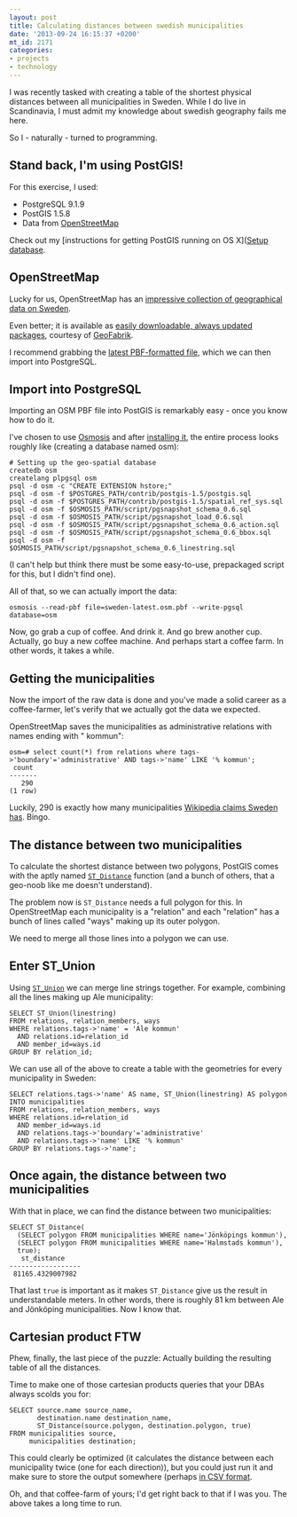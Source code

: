 ```yaml
---
layout: post
title: Calculating distances between swedish municipalities
date: '2013-09-24 16:15:37 +0200'
mt_id: 2171
categories:
- projects
- technology
---
```

I was recently tasked with creating a table of the shortest physical distances between all municipalities in Sweden. While I do live in Scandinavia, I must admit my knowledge about swedish geography fails me here.

So I - naturally - turned to programming.


<!--more-->


## Stand back, I'm using PostGIS!

For this exercise, I used:

* PostgreSQL 9.1.9
* PostGIS 1.5.8
* Data from [OpenStreetMap](http://www.openstreetmap.org)

Check out my [instructions for getting PostGIS running on OS X]([Setup database](http://mentalized.net/journal/2013/04/05/how_to_install_postgis_on_mountain_lion/).

## OpenStreetMap

Lucky for us, OpenStreetMap has an [impressive collection of geographical data on Sweden](http://wiki.openstreetmap.org/wiki/WikiProject_Sweden).

Even better; it is available as [easily downloadable, always updated packages](http://download.geofabrik.de/europe/sweden.html), courtesy of [GeoFabrik](http://geofabrik.de).

I recommend grabbing the [latest PBF-formatted file](http://download.geofabrik.de/europe/sweden-latest.osm.pbf), which we can then import into PostgreSQL.

## Import into PostgreSQL

Importing an OSM PBF file into PostGIS is remarkably easy - once you know how to do it.

I've chosen to use [Osmosis](http://wiki.openstreetmap.org/wiki/Osmosis) and after [installing it](http://wiki.openstreetmap.org/wiki/Osmosis/Installation), the entire process looks roughly like (creating a database named osm):

    # Setting up the geo-spatial database
    createdb osm
    createlang plpgsql osm
    psql -d osm -c "CREATE EXTENSION hstore;"
    psql -d osm -f $POSTGRES_PATH/contrib/postgis-1.5/postgis.sql
    psql -d osm -f $POSTGRES_PATH/contrib/postgis-1.5/spatial_ref_sys.sql
    psql -d osm -f $OSMOSIS_PATH/script/pgsnapshot_schema_0.6.sql
    psql -d osm -f $OSMOSIS_PATH/script/pgsnapshot_load_0.6.sql
    psql -d osm -f $OSMOSIS_PATH/script/pgsnapshot_schema_0.6_action.sql
    psql -d osm -f $OSMOSIS_PATH/script/pgsnapshot_schema_0.6_bbox.sql
    psql -d osm -f $OSMOSIS_PATH/script/pgsnapshot_schema_0.6_linestring.sql

(I can't help but think there must be some easy-to-use, prepackaged script for this, but I didn't find one).

All of that, so we can actually import the data:

    osmosis --read-pbf file=sweden-latest.osm.pbf --write-pgsql database=osm

Now, go grab a cup of coffee. And drink it. And go brew another cup. Actually, go buy a new coffee machine. And perhaps start a coffee farm. In other words, it takes a while.

## Getting the municipalities

Now the import of the raw data is done and you've made a solid career as a coffee-farmer, let's verify that we actually got the data we expected.

OpenStreetMap saves the municipalities as administrative relations with names ending with " kommun":

    osm=# select count(*) from relations where tags->'boundary'='administrative' AND tags->'name' LIKE '% kommun';
     count
    -------
       290
    (1 row)

Luckily, 290 is exactly how many municipalities [Wikipedia claims Sweden has](http://en.wikipedia.org/wiki/Municipalities_of_Sweden). Bingo.

## The distance between two municipalities

To calculate the shortest distance between two polygons, PostGIS comes with the aptly named [`ST_Distance`](http://postgis.refractions.net/docs/ST_Distance.html) function (and a bunch of others, that a geo-noob like me doesn't understand).

The problem now is `ST_Distance` needs a full polygon for this. In OpenStreetMap each municipality is a "relation" and each "relation" has a bunch of lines called "ways" making up its outer polygon.

We need to merge all those lines into a polygon we can use.

## Enter ST_Union

Using [`ST_Union`](http://postgis.refractions.net/documentation/manual-2.0/ST_Union.html) we can merge line strings together. For example, combining all the lines making up Ale municipality:

    SELECT ST_Union(linestring)
    FROM relations, relation_members, ways
    WHERE relations.tags->'name' = 'Ale kommun'
      AND relations.id=relation_id
      AND member_id=ways.id
    GROUP BY relation_id;

We can use all of the above to create a table with the geometries for every municipality in Sweden:

    SELECT relations.tags->'name' AS name, ST_Union(linestring) AS polygon
    INTO municipalities
    FROM relations, relation_members, ways
    WHERE relations.id=relation_id
      AND member_id=ways.id
      AND relations.tags->'boundary'='administrative'
      AND relations.tags->'name' LIKE '% kommun'
    GROUP BY relations.tags->'name';

## Once again, the distance between two municipalities

With that in place, we can find the distance between two municipalities:

    SELECT ST_Distance(
      (SELECT polygon FROM municipalities WHERE name='Jönköpings kommun'),
      (SELECT polygon FROM municipalities WHERE name='Halmstads kommun'),
      true);
       st_distance
    ------------------
     81165.4329007982

That last `true` is important as it makes `ST_Distance` give us the result in understandable meters. In other words, there is roughly 81 km between Ale and Jönköping municipalities. Now I know that.

## Cartesian product FTW

Phew, finally, the last piece of the puzzle: Actually building the resulting table of all the distances. 

Time to make one of those cartesian products queries that your DBAs always scolds you for:

    SELECT source.name source_name,
           destination.name destination_name,
           ST_Distance(source.polygon, destination.polygon, true)
    FROM municipalities source,
         municipalities destination;

This could clearly be optimized (it calculates the distance between each municipality twice (one for each direction)), but you could just run it and make sure to store the output somewhere (perhaps [in CSV format](http://mentalized.net/journal/2011/11/07/how_to_export_csv_data_from_postgresql/).

Oh, and that coffee-farm of yours; I'd get right back to that if I was you. The above takes a long time to run.
